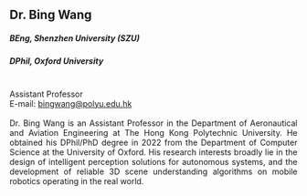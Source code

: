 ## Dr. Bing Wang
##### BEng, Shenzhen University (SZU)
##### DPhil, Oxford University

<div align="justify">
<br/>Assistant Professor
<br/>E-mail: <a href="mailto:bingwang@polyu.edu.hk">bingwang@polyu.edu.hk</a>
<br/><br/>
Dr. Bing Wang is an Assistant Professor in the Department of Aeronautical and Aviation Engineering at The Hong Kong Polytechnic University. He obtained his DPhil/PhD degree in 2022 from the Department of Computer Science at the University of Oxford. His research interests broadly lie in the design of intelligent perception solutions for autonomous systems, and the development of reliable 3D scene understanding algorithms on mobile robotics operating in the real world.
</div>
